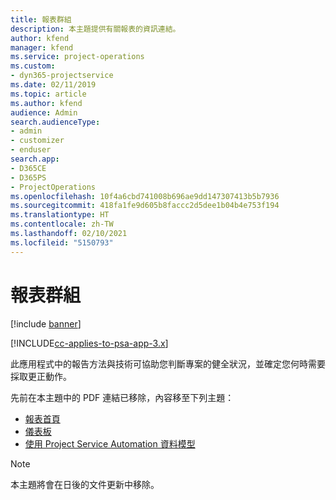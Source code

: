 ```yaml
---
title: 報表群組
description: 本主題提供有關報表的資訊連結。
author: kfend
manager: kfend
ms.service: project-operations
ms.custom:
- dyn365-projectservice
ms.date: 02/11/2019
ms.topic: article
ms.author: kfend
audience: Admin
search.audienceType:
- admin
- customizer
- enduser
search.app:
- D365CE
- D365PS
- ProjectOperations
ms.openlocfilehash: 10f4a6cbd741008b696ae9dd147307413b5b7936
ms.sourcegitcommit: 418fa1fe9d605b8faccc2d5dee1b04b4e753f194
ms.translationtype: HT
ms.contentlocale: zh-TW
ms.lasthandoff: 02/10/2021
ms.locfileid: "5150793"
---
```

# <a name="reporting-guide"></a>報表群組

[!include [banner](../../includes/psa-now-project-operations.md)]

[!INCLUDE[cc-applies-to-psa-app-3.x](../../includes/cc-applies-to-psa-app-3x.md)]

此應用程式中的報告方法與技術可協助您判斷專案的健全狀況，並確定您何時需要採取更正動作。 

先前在本主題中的 PDF 連結已移除，內容移至下列主題：

- [報表首頁](../reports-reporting-dynamics-365-project-service.md)
- [儀表板 ](../reports-dashboards.md)
- [使用 Project Service Automation 資料模型](../reports-working-project-service-data-model.md)

> [!NOTE]
> 本主題將會在日後的文件更新中移除。 
